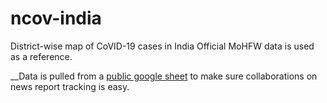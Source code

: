 # ncov-india
District-wise map of CoVID-19 cases in India
Official MoHFW data is used as a reference.

__Data is pulled from a [public google sheet](https://docs.google.com/spreadsheets/d/e/2PACX-1vRlSCAn1nS4h9n9Fp25iuOsH54RfMUjj3xX5CZqjGUqYCVXgwgtJojuqVeqekazs2TkSJ95Jwplo7lL/pubhtml#) to make sure collaborations on news report tracking is easy.
